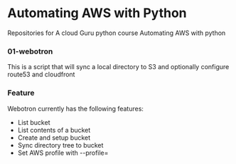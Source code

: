 # Automating AWS with Python


Repositories for A cloud Guru python course
Automating AWS with python


###  01-webotron

This is a script that will sync a local directory to S3 and optionally
configure route53 and cloudfront

### Feature

Webotron currently has the following features:

- List bucket
- List contents of a bucket
- Create and setup bucket
- Sync directory tree to bucket
- Set AWS profile with --profile=<profileName>
